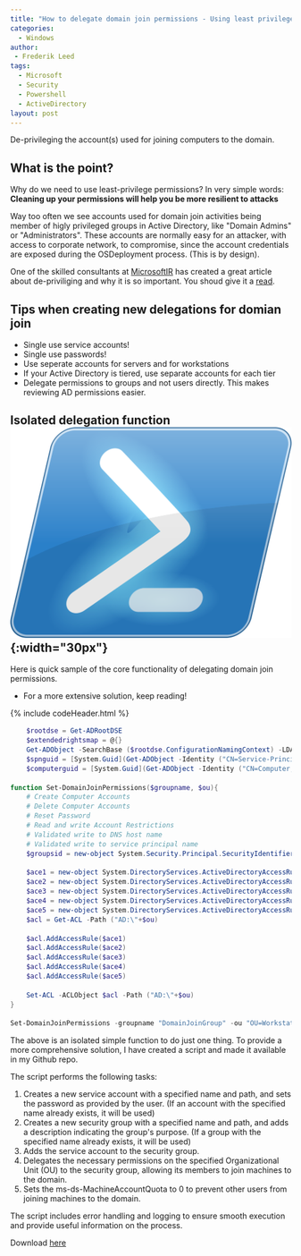 ```yaml
---
title: "How to delegate domain join permissions - Using least privilege and best practice"
categories:
  - Windows
author:
 - Frederik Leed
tags:
  - Microsoft
  - Security
  - Powershell
  - ActiveDirectory
layout: post  
---
```


De-privileging the account(s) used for joining computers to the domain.

## What is the point?

Why do we need to use least-privilege permissions? In very simple words: **Cleaning up your permissions will help you be more resilient to attacks**

Way too often we see accounts used for domain join activities being member of higly privileged groups in Active Directory, like "Domain Admins" or "Administrators". These accounts are normally easy for an attacker, with access to corporate network, to compromise, since the account credentials are exposed during the OSDeployment process. (This is by design).

One of the skilled consultants at [MicrosoftIR](https://aka.ms/MicrosoftIR) has created a great article about de-priviliging and why it is so important. You shoud give it a [read](https://techcommunity.microsoft.com/t5/security-compliance-and-identity/why-de-privileging/ba-p/3779519).

## Tips when creating new delegations for domian join

 - Single use service accounts!
 - Single use passwords!
 - Use seperate accounts for servers and for workstations
 - If your Active Directory is tiered, use separate accounts for each tier
 - Delegate permissions to groups and not users directly. This makes reviewing AD permissions easier.

## Isolated delegation function ![powershell](/assets/images/powershell.png){:width="30px"}

Here is quick sample of the core functionality of delegating domain join permissions.

 - For a more extensive solution, keep reading!

{% include codeHeader.html %}

```powershell
    $rootdse = Get-ADRootDSE
    $extendedrightsmap = @{} 
    Get-ADObject -SearchBase ($rootdse.ConfigurationNamingContext) -LDAPFilter "(&(objectclass=controlAccessRight)(rightsguid=*))" -Properties displayName,rightsGuid | ForEach-Object {$extendedrightsmap[$_.displayName]=[System.GUID]$_.rightsGuid}
    $spnguid = [System.Guid](Get-ADObject -Identity ("CN=Service-Principal-Name," + $rootdse.SchemaNamingContext) -Properties schemaIDGUID).schemaIDGUID
    $computerguid = [System.Guid](Get-ADObject -Identity ("CN=Computer," + $rootdse.SchemaNamingContext) -Properties schemaIDGUID).schemaIDGUID

function Set-DomainJoinPermissions($groupname, $ou){
    # Create Computer Accounts
    # Delete Computer Accounts
    # Reset Password
    # Read and write Account Restrictions
    # Validated write to DNS host name 
    # Validated write to service principal name
    $groupsid = new-object System.Security.Principal.SecurityIdentifier (Get-ADGroup $groupname).SID

    $ace1 = new-object System.DirectoryServices.ActiveDirectoryAccessRule $groupsid,"CreateChild,DeleteChild","Allow",$computerguid
    $ace2 = new-object System.DirectoryServices.ActiveDirectoryAccessRule $groupsid,"ExtendedRight","Allow",$extendedrightsmap["Reset Password"],"Descendents",$computerguid
    $ace3 = new-object System.DirectoryServices.ActiveDirectoryAccessRule $groupsid,"readproperty,writeproperty","Allow",$extendedrightsmap["Account Restrictions"],"Descendents",$computerguid
    $ace4 = new-object System.DirectoryServices.ActiveDirectoryAccessRule $groupsid,"writeproperty","Allow",$extendedrightsmap["DNS Host Name Attributes"],"Descendents",$computerguid
    $ace5 = new-object System.DirectoryServices.ActiveDirectoryAccessRule $groupsid,"writeproperty","Allow",$spnguid,"Descendents",$computerguid
    $acl = Get-ACL -Path ("AD:\"+$ou)

    $acl.AddAccessRule($ace1)
    $acl.AddAccessRule($ace2)
    $acl.AddAccessRule($ace3)
    $acl.AddAccessRule($ace4)
    $acl.AddAccessRule($ace5)
    
    Set-ACL -ACLObject $acl -Path ("AD:\"+$ou)
}

Set-DomainJoinPermissions -groupname "DomainJoinGroup" -ou "OU=Workstations,DC=example,DC=com"
```

The above is an isolated simple function to do just one thing. To provide a more comprehensive solution, I have created a script and made it available in my Github repo.

The script performs the following tasks:

1. Creates a new service account with a specified name and path, and sets the password as provided by the user. (If an account with the specified name already exists, it will be used)
2. Creates a new security group with a specified name and path, and adds a description indicating the group's purpose. (If a group with the specified name already exists, it will be used)
3. Adds the service account to the security group.
4. Delegates the necessary permissions on the specified Organizational Unit (OU) to the security group, allowing its members to join machines to the domain.
5. Sets the ms-ds-MachineAccountQuota to 0 to prevent other users from joining machines to the domain.

The script includes error handling and logging to ensure smooth execution and provide useful information on the process.

Download [here](https://github.com/FrederikLeed/scripts-n-queries/blob/55bcb1699f9cbe62e8c38f5442c417eb5e2cdea2/ActiveDirectory/Delegate_domain_join.ps1)
